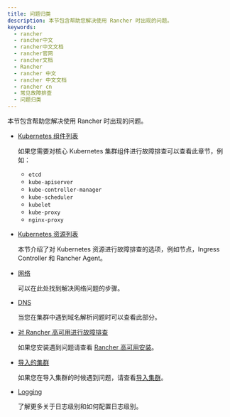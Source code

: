 ```yaml
---
title: 问题归类
description: 本节包含帮助您解决使用 Rancher 时出现的问题。
keywords:
  - rancher
  - rancher中文
  - rancher中文文档
  - rancher官网
  - rancher文档
  - Rancher
  - rancher 中文
  - rancher 中文文档
  - rancher cn
  - 常见故障排查
  - 问题归类
---
```


本节包含帮助您解决使用 Rancher 时出现的问题。

- [Kubernetes 组件列表](/docs/rancher2.5/troubleshooting/kubernetes-components/_index)

  如果您需要对核心 Kubernetes 集群组件进行故障排查可以查看此章节，例如：

  - `etcd`
  - `kube-apiserver`
  - `kube-controller-manager`
  - `kube-scheduler`
  - `kubelet`
  - `kube-proxy`
  - `nginx-proxy`

- [Kubernetes 资源列表](/docs/rancher2.5/troubleshooting/kubernetes-resources/_index)

  本节介绍了对 Kubernetes 资源进行故障排查的选项，例如节点，Ingress Controller 和 Rancher Agent。

- [网络](/docs/rancher2.5/troubleshooting/networking/_index)

  可以在此处找到解决网络问题的步骤。

- [DNS](/docs/rancher2.5/troubleshooting/dns/_index)

  当您在集群中遇到域名解析问题时可以查看此部分。

- [对 Rancher 高可用进行故障排查](/docs/rancher2.5/troubleshooting/rancherha/_index)

  如果您安装遇到问题请查看 [Rancher 高可用安装](/docs/rancher2.5/installation/install-rancher-on-k8s/_index)。

- [导入的集群](/docs/rancher2.5/troubleshooting/imported-clusters/_index)

  如果您在导入集群的时候遇到问题，请查看[导入集群](/docs/rancher2.5/cluster-provisioning/imported-clusters/_index)。

- [Logging](/docs/rancher2.5/troubleshooting/logging/_index)

  了解更多关于日志级别和如何配置日志级别。
